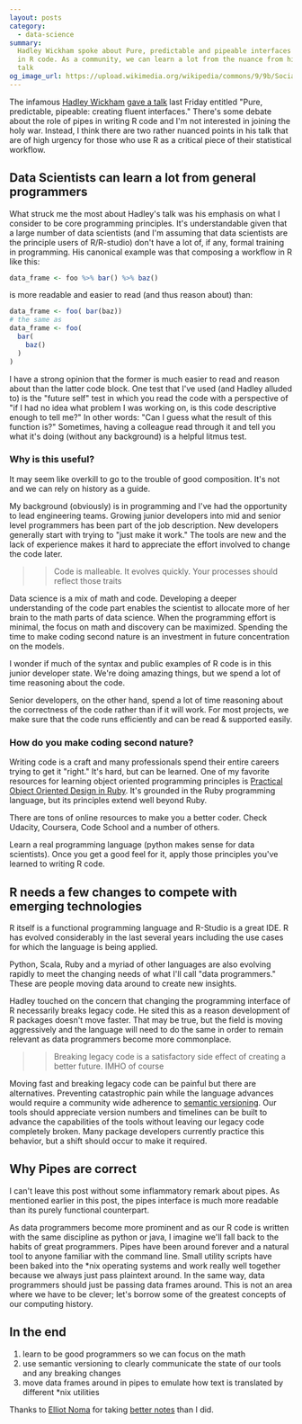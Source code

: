 ```yaml
---
layout: posts
category:
  - data-science
summary:
  Hadley Wickham spoke about Pure, predictable and pipeable interfaces
  in R code. As a community, we can learn a lot from the nuance from his
  talk
og_image_url: https://upload.wikimedia.org/wikipedia/commons/9/9b/Social_Network_Analysis_Visualization.png
---
```


The infamous [Hadley Wickham](https://en.wikipedia.org/wiki/Hadley_Wickham)
[gave a talk](http://www.meetup.com/nyhackr/events/224749681/) last Friday
entitled "Pure, predictable, pipeable: creating fluent interfaces."
There's some debate about the role of pipes in writing R code and I'm
not interested in joining the holy war. Instead, I think there are two
rather nuanced points in his talk that are of high urgency for those
who use R as a critical piece of their statistical workflow.

## Data Scientists can learn a lot from general programmers

What struck me the most about Hadley's talk was his emphasis on what I
consider to be core programming principles. It's understandable given
that a large number of data scientists (and I'm assuming that data
scientists are the principle users of R/R-studio) don't have a lot of,
if any, formal training in programming. His canonical example was that
composing a workflow in R like this:

```R
data_frame <- foo %>% bar() %>% baz()
```

is more readable and easier to read (and thus reason about) than:

```R
data_frame <- foo( bar(baz))
# the same as
data_frame <- foo(
  bar(
    baz()
  )
)
```

I have a strong opinion that the former is much easier to read and
reason about than the latter code block. One test that I've used (and
Hadley alluded to) is the "future self" test in which you read the code
with a perspective of "if I had no idea what problem I was working on,
is this code descriptive enough to tell me?" In other words: "Can I
guess what the result of this function is?" Sometimes, having a
colleague read through it and tell you what it's doing  (without any
background) is a helpful litmus test.

### Why is this useful?

It may seem like overkill to go to the trouble of good composition. It's
not and we can rely on history as a guide.

My background (obviously) is in programming and I've had the opportunity
to lead engineering teams. Growing junior developers into mid and senior
level programmers has been part of the job description. New developers
generally start with trying to "just make it work." The tools are new
and the lack of experience makes it hard to appreciate the effort
involved to change the code later.

>> Code is malleable. It evolves quickly. Your processes should reflect
>> those traits

Data science is a mix of math and code. Developing a deeper
understanding of the code part enables the scientist to allocate more of
her brain to the math parts of data science. When the programming effort
is minimal, the focus on math and discovery can be maximized. Spending
the time to make coding second nature is an investment in future
concentration on the models.

I wonder if much of the syntax and public examples of R code is in this junior
developer state. We're doing amazing things, but we spend a lot of time
reasoning about the code.

Senior developers, on the other hand, spend a lot of time reasoning
about the correctness of the code rather than if it will work. For most
projects, we make sure that the code runs efficiently and can be read &
supported easily.

### How do you make coding second nature?

Writing code is a craft and many professionals spend their entire
careers trying to get it "right." It's hard, but can be learned. One of
my favorite resources for learning object oriented programming
principles is [Practical Object Oriented Design in
Ruby](http://amzn.to/1OLDjcZ). It's grounded in the Ruby programming
language, but its principles extend well beyond Ruby.

There are tons of online resources to make you a better coder. Check
Udacity, Coursera, Code School and a number of others.

Learn a real programming language (python makes sense for data
scientists). Once you get a good feel for it, apply those principles
you've learned to writing R code.


## R needs a few changes to compete with emerging technologies

R itself is a functional programming language and R-Studio is a great
IDE. R has evolved considerably in the last several years including the
use cases for which the language is being applied.

Python, Scala, Ruby and a myriad of other languages are also evolving
rapidly to meet the changing needs of what I'll call "data programmers."
These are people moving data around to create new insights.

Hadley touched on the concern that changing the programming interface of
R necessarily breaks legacy code. He sited this as a reason development of R packages
doesn't move faster. That may be true, but the field is
moving aggressively and the language will need to do the same in order
to remain relevant as data programmers become more commonplace.

>> Breaking legacy code is a satisfactory side effect of creating a
>> better future. IMHO of course

Moving fast and breaking legacy code can be painful but there are
alternatives.  Preventing catastrophic pain while the language advances would
require a community wide adherence to [semantic versioning](http://semver.org/).
Our tools should appreciate version numbers and timelines can be built
to advance the capabilities of the tools without leaving our legacy code
completely broken. Many package developers currently practice this
behavior, but a shift should occur to make it required.

## Why Pipes are correct

I can't leave this post without some inflammatory remark about pipes. As
mentioned earlier in this post, the pipes interface is much more
readable than its purely functional counterpart.

As data programmers become more prominent and as our R code is written
with the same discipline as python or java, I imagine we'll fall back to
the habits of great programmers. Pipes have been around forever and a
natural tool to anyone familiar with the command line. Small utility
scripts have been baked into the \*nix operating systems and work really
well together because we always just pass plaintext around. In the same
way, data programmers should just be passing data frames around. This is
not an area where we have to be clever; let's borrow some of the
greatest concepts of our computing history.


## In the end

1. learn to be good programmers so we can focus on the math
2. use semantic versioning to clearly communicate the state of our tools
   and any breaking changes
3. move data frames around in pipes to emulate how text is translated by
   different \*nix utilities

Thanks to [Elliot Noma](http://newyorktechjournal.com/about/) for taking
[better
notes](http://newyorktechjournal.com/2015/09/pure-predictable-pipeable-creating-fluent-interfaces-with-r/) than I did.
